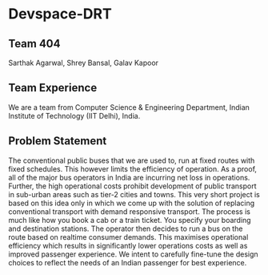 # Devspace-DRT

## Team 404

Sarthak Agarwal, Shrey Bansal, Galav Kapoor

## Team Experience

We are a team from Computer Science & Engineering Department, Indian Institute of Technology (IIT Delhi), India. 

## Problem Statement

The conventional public buses that we are used to, run at fixed routes with fixed schedules. This however limits the efficiency of operation. As a proof, all of the major bus operators in India are incurring net loss in operations. Further, the high operational costs prohibit development of public transport in sub-urban areas such as tier-2 cities and towns. This very short project is based on this idea only in which we come up with the solution of replacing conventional transport with demand responsive transport. The process is much like how you book a cab or a train ticket. You specify your boarding and destination stations. The operator then decides to run a bus on the route based on realtime consumer demands. This maximises operational efficiency which results in significantly lower operations costs as well as improved passenger experience. We intent to carefully fine-tune the design choices to reflect the needs of an Indian passenger for best experience.
